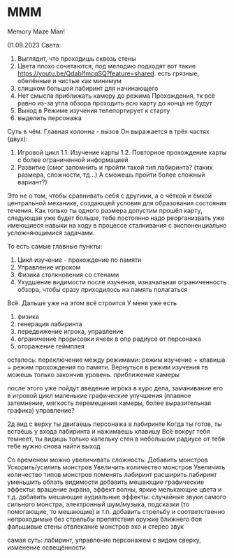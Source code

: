 # MMM
Memory Maze Man!

01.09.2023
Света:
1. Выглядит, что проходишь сквозь стены
2. Цвета плохо сочетаются, под мелодию подходят вот такие https://youtu.be/QdabIfmcqSQ?feature=shared. есть грязные, обелённые и чистые как минимум
3. слишком большой лабиринт для начинающего
4. Нет смысла приближать камеру до режима Прохождения, тк всё равно из-за угла обзора проходить всю карту до конца не будут
5. Выход в Режиме изучения телепортирует к старту
6. выделить персонажа

Суть в чём.
Главная колонна - вызов
Он выражается в трёх частях (двух):
1. Игровой цикл
    1.1. Изучение карты
    1.2. Повторное прохождение карты с более ограниченной информацией
2. Развитие (смог запомнить и пройти такой тип лабиринта? (таких размера, сложности, тд...) А сможешь пройти более сложный вариант?)

Это не о том, чтобы сравнивать себя с другими, а о чёткой и ёмкой центральной механике, создающей условия для образования состояния течения. Как только ты одного размера допустим прошёл карту, следующая уже будет больше, тебе постоянно надо реорганизвать уже имеющиеся навыки на ходу в процессе сталкивания с экспоненциально усложняющимися задачами.

То есть самые главные пункты:
1. Цикл изучение - прохождение по памяти
2. Управление игроком
3. Физика столкновения со стенами
4. Ухудшение видимости после изучения, изначальная ограниченность обзора, чтобы сразу приходилось на память полагаться

Всё. Дальше уже на этом всё строится
У меня уже есть
1. физика
2. генерация лабиринта
3. передвижение игрока, управление
4. ограничение прорисовки ячеек в опр радиусе от персонажа
5. оторажение геймплея

осталось:
переключение между режимами: режим изучение + клавиша = режим прохождения по памяти. Вернуться в режим изучения тв можешь только закончив уровень.
приближение камеры

после этого уже пойдут
введение игрока в курс дела, заманивание его в игровой цикл
маленькие графические улучшения (плавное затемнение, мягкость перемещения камеры, более выразительная графика)
управление?


2д вид с верху
ты двигаешь персонажа в лабиринте
Когда ты готов, ты встаёшь у входа лабиринта и нажимаешь клавишу
Всё вокруг тебя темнеет, ты видишь только капельку стен в небольшом радиусе от тебя
тебе нужно снова найти выход

Со временем можно увеличивать сложность:
Добавить монстров
Ускорить/усилить монстров
Увеличить количество монстров
Увеличить количество типов монстров
поменять лабиринт
расширить лабиринт
уменьшить облать видимости
добавить мешающие графические эффекты: вращение экрана, эффект волны, яркие мелькающие цвета и т.д.
добавить мешающие аудиальные эффекты: случайные звуки самого сильного монстра, электронный шум/музыка, подсказки (то помогающие, то мешающие) и т.п.
добавить стрельбу и соответственно непроходимые без стрельбы препятствия
оружие ближнего боя
фальшивые стены
отвлекание монстров
эхо и стерео звук

самая суть: лабиринт, управление персонажем с видом сверху, изменение освещённости